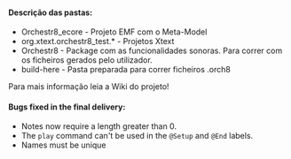#### Descrição das pastas:
- Orchestr8_ecore - Projeto EMF com o Meta-Model
- org.xtext.orchestr8_test.* - Projetos Xtext
- Orchestr8 - Package com as funcionalidades sonoras. Para correr com os ficheiros gerados pelo utilizador. 
- build-here - Pasta preparada para correr ficheiros .orch8

Para mais informação leia a Wiki do projeto!

#### Bugs fixed in the final delivery:
- Notes now require a length greater than 0.
- The `play` command can't be used in the `@Setup` and `@End` labels.
- Names must be unique